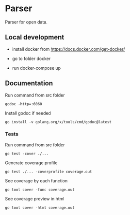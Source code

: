 # Parser

Parser for open data.

## Local development

- install docker from https://docs.docker.com/get-docker/

- go to folder docker

- run docker-compose up

## Documentation

Run command from src folder

    godoc -http=:6060 

Install godoc if needed

    go install -v golang.org/x/tools/cmd/godoc@latest

### Tests

Run command from src folder
    
    go test -cover ./...

Generate coverage profile

    go test ./... -coverprofile coverage.out

See coverage by each function

    go tool cover -func coverage.out 

See coverage preview in html

    go tool cover -html coverage.out
